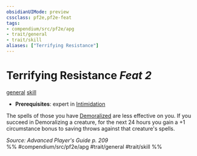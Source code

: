 ```yaml
---
obsidianUIMode: preview
cssclass: pf2e,pf2e-feat
tags:
- compendium/src/pf2e/apg
- trait/general
- trait/skill
aliases: ["Terrifying Resistance"]
---
```

# Terrifying Resistance  *Feat 2*  
[general](rules/traits/general.md)  [skill](rules/traits/skill.md)  

- **Prerequisites**: expert in [Intimidation](compendium/skills.md#Intimidation)

The spells of those you have [Demoralized](rules/actions/demoralize.md) are less effective on you. If you succeed in Demoralizing a creature, for the next 24 hours you gain a +1 circumstance bonus to saving throws against that creature's spells.

*Source: Advanced Player's Guide p. 209*  
%% #compendium/src/pf2e/apg #trait/general #trait/skill %%